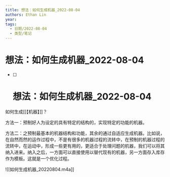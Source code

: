 ```yaml
---
title: 想法：如何生成机器_2022-08-04
authors: Ethan Lin
year:
tags:
  - 日期/2022-08-04 
  - 类型/笔记 
---
```



# 想法：如何生成机器_2022-08-04





- [ ] # 想法：如何生成机器_2022-08-04

如何生成[[【机器】]]？

方法一：预制好人为设定的具有特定的结构的，实现特定的功能的机器。

方法二：之预制最基本的机器结构和功能，其余的通过自适应生成机器。比如说，在自然而然的运作过程中，不是有很多的机器过程的流转中，在预制的机器过程的流转中，在运动中，形成一些更有用的，更适合于处理问题的机器，我们可以将其纳入进来。纳入之后，一方面可以直接使用以替代现有的机器，另一方面存入库存作为模板。这就是一个优化过程。


![[如何生成机器_20220804.m4a]]
